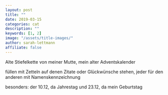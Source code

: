 ```yaml
---
layout: post
title: ""
date: 2019-03-15
categories: cat
description: ""
keywords: [1, 2]
image: "/assets/title-images/"
author: sarah-lettmann
affiliate: false
---
```


Alte Stiefelkette von meiner Mutte, mein alter Adventskalender

füllen mit Zetteln auf denen Zitate oder Glückwünsche stehen, jeder für den anderen mit Namenskennzeichnung

besonders: der 10.12, da Jahrestag
und 23.12, da mein Geburtstag
